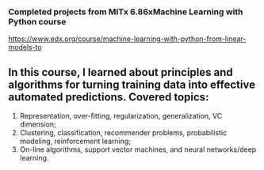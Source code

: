 ### Completed projects from MITx 6.86xMachine Learning with Python course

https://www.edx.org/course/machine-learning-with-python-from-linear-models-to

 ## In this course, I learned about principles and algorithms for turning training data into effective automated predictions. Covered topics:

1. Representation, over-fitting, regularization, generalization, VC dimension;
2. Clustering, classification, recommender problems, probabilistic modeling, reinforcement learning;
3. On-line algorithms, support vector machines, and neural networks/deep learning. 
